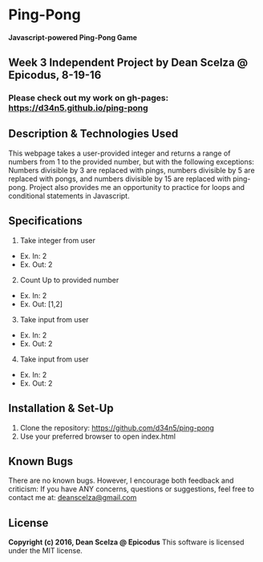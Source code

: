 # Ping-Pong #

#### Javascript-powered Ping-Pong Game ####

## Week 3 Independent Project by Dean Scelza @ Epicodus, 8-19-16 ##

### Please check out my work on gh-pages: https://d34n5.github.io/ping-pong

## Description & Technologies Used
This webpage takes a user-provided integer and returns a range of numbers from 1 to the provided number, but with the following exceptions: Numbers divisible by 3 are replaced with pings, numbers divisible by 5 are replaced with pongs, and numbers divisible by 15 are replaced with ping-pong.  Project also provides me an opportunity to practice for loops and conditional statements in Javascript.

## Specifications
1. Take integer from user
 - Ex. In: 2
 - Ex. Out: 2
2. Count Up to provided number
- Ex. In: 2
- Ex. Out: [1,2]
3. Take input from user
- Ex. In: 2
- Ex. Out: 2
4. Take input from user
- Ex. In: 2
- Ex. Out: 2







## Installation & Set-Up
1. Clone the repository: https://github.com/d34n5/ping-pong
2. Use your preferred browser to open index.html

## Known Bugs
There are no known bugs.  However, I encourage both feedback and criticism: If you have ANY concerns, questions or suggestions, feel free to contact me at:  deanscelza@gmail.com

## License
**Copyright (c) 2016, Dean Scelza @ Epicodus**
This software is licensed under the MIT license.
